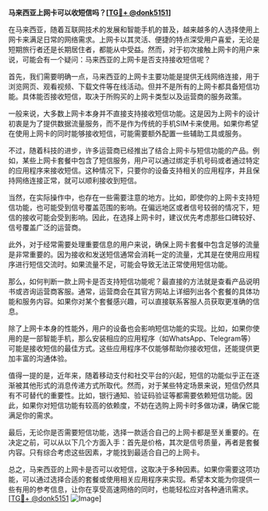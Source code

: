 **马来西亚上网卡可以收短信吗？[[TG💪+ @donk5151](https://t.me/s/donk5151)]**

在马来西亚，随着互联网技术的发展和智能手机的普及，越来越多的人选择使用上网卡来满足日常的网络需求。上网卡以其灵活、便捷的特点深受用户喜爱，无论是短期旅行者还是长期居住者，都能从中受益。然而，对于初次接触上网卡的用户来说，可能会有一个疑问：马来西亚的上网卡是否支持接收短信呢？

首先，我们需要明确一点，马来西亚的上网卡主要功能是提供无线网络连接，用于浏览网页、观看视频、下载文件等在线活动。但并不是所有的上网卡都具备短信功能。具体能否接收短信，取决于所购买的上网卡类型以及运营商的服务政策。

一般来说，大多数上网卡本身并不直接支持接收短信功能。这是因为上网卡的设计初衷是为了提供数据流量服务，而不是作为传统的手机SIM卡来使用。如果你希望在使用上网卡的同时能够接收短信，可能需要额外配置一些辅助工具或服务。

不过，随着科技的进步，许多运营商已经推出了结合上网卡与短信功能的产品。例如，某些上网卡套餐中包含了短信服务，用户可以通过绑定手机号码或者通过特定的应用程序来接收短信。这种情况下，只要你的设备支持相关的应用程序，并且保持网络连接正常，就可以顺利接收到短信。

当然，在实际操作中，也存在一些需要注意的地方。比如，即使你的上网卡支持短信功能，也可能受到信号覆盖范围的影响。在偏远地区或者信号较弱的情况下，短信的接收可能会受到影响。因此，在选择上网卡时，建议优先考虑那些口碑较好、信号覆盖广泛的运营商。

此外，对于经常需要处理重要信息的用户来说，确保上网卡套餐中包含足够的流量是非常重要的。因为接收和发送短信通常会消耗一定的流量，尤其是在使用应用程序进行短信交流时。如果流量不足，可能会导致无法正常使用短信功能。

那么，如何判断一款上网卡是否支持短信功能呢？最直接的方法就是查看产品说明书或咨询运营商客服。通常，运营商会在其官方网站上详细列出各个套餐的具体功能和服务内容。如果你对某个套餐感兴趣，可以直接联系客服人员获取更准确的信息。

除了上网卡本身的性能外，用户的设备也会影响短信功能的实现。比如，如果你使用的是一部智能手机，那么安装相应的应用程序（如WhatsApp、Telegram等）可能是接收短信的最佳方式。这些应用程序不仅能够帮助你接收短信，还能提供更加丰富的沟通体验。

值得一提的是，近年来，随着移动支付和社交平台的兴起，短信的功能似乎正在逐渐被其他形式的消息传递方式所取代。然而，对于某些特定场景来说，短信仍然具有不可替代的重要性。比如，银行通知、验证码验证等都需要依赖短信功能。因此，如果你对短信功能有较高的依赖度，不妨在选购上网卡时多做功课，确保它能满足你的需求。

最后，无论你是否需要短信功能，选择一款适合自己的上网卡都是至关重要的。在决定之前，可以从以下几个方面入手：首先是价格，其次是信号质量，再者是套餐内容。只有综合考虑这些因素，才能找到最适合自己的上网卡。

总之，马来西亚的上网卡是否可以收短信，这取决于多种因素。如果你需要这项功能，可以通过选择合适的套餐或使用相关应用程序来实现。希望本文能为你提供一些有用的参考信息，让你在享受高速网络的同时，也能轻松应对各种通讯需求。[[TG💪+ @donk5151](https://t.me/s/donk5151) ![Image](https://i.postimg.cc/rwNCRYN7/Snipaste-2025-04-30-17-27-05.png)]